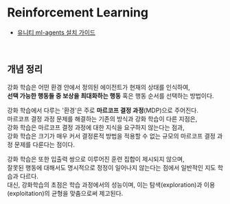 # Reinforcement Learning


- [유니티 ml-agents 설치 가이드](../unity/ml-agents_install.md)
</br>

## 개념 정리


강화 학습은 어떤 환경 안에서 정의된 에이전트가 현재의 상태를 인식하여,<br>
**선택 가능한 행동들 중 보상을 최대화하는 행동** 혹은 행동 순서를 선택하는 방법이다.

강화 학습에서 다루는 '환경'은 주로 **마르코프 결정 과정**(MDP)으로 주어진다.<br>
마르코프 결정 과정 문제를 해결하는 기존의 방식과 강화 학습이 다른 지점은,<br>
강화 학습은 마르코프 결정 과정에 대한 지식을 요구하지 않는다는 점과,<br>
강화 학습은 크기가 매우 커서 결정론적 방법을 적용할 수 없는 규모의 마르코프 결정 과정 문제를 다룬다는 점이다.

강화 학습은 또한 입출력 쌍으로 이루어진 훈련 집합이 제시되지 않으며,<br>
잘못된 행동에 대해서도 명시적으로 정정이 일어나지 않는다는 점에서 일반적인 지도 학습과 다르다.<br>
대신, 강화학습의 초점은 학습 과정에서의 성능이며, 이는 탐색(exploration)과 이용(exploitation)의 균형을 맞춤으로써 제고된다.<br>